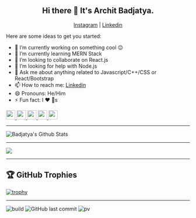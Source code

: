 <h2 align="center">Hi there 👋 It's Archit Badjatya.</h2>
<p align="center">
  <a href="https://www.instagram.com/badjatya/">Instagram</a> | 
  <a href="https://www.linkedin.com/in/badjatya/">Linkedin</a>
</p>

Here are some ideas to get you started:

- 🔭 I’m currently working on something cool 😉
- 🌱 I’m currently learning MERN Stack
- 👯 I’m looking to collaborate on React.js
- 🤔 I’m looking for help with Node.js
- 💬 Ask me about anything related to Javascript/C++/CSS or React/Bootstrap
- 📫 How to reach me: [Linkedin](https://www.linkedin.com/in/ArchitBadjatya/)
- 😄 Pronouns: He/Him
- ⚡ Fun fact: I ❤️ 🐶s

<p>
    <a href="https://www.twitter.com/ArchitBadjatya">
        <img src="https://img.shields.io/badge/twitter-%231DA1F2.svg?&style=for-the-badge&logo=twitter&logoColor=white" height=25>
    </a> 
    <a href="https://www.linkedin.com/in/badjatya">
        <img src="https://img.shields.io/badge/linkedin-%230077B5.svg?&style=for-the-badge&logo=linkedin&logoColor=white" height=25>
    </a> 
    <a href="https://www.instagram.com/badjatya/">
        <img src="https://img.shields.io/badge/instagram-%23E4405F.svg?&style=for-the-badge&logo=instagram&logoColor=white" height=25>
    </a> 
    <a href="https://medium.com/@badjatya">
        <img src="https://img.shields.io/badge/medium-%2312100E.svg?&style=for-the-badge&logo=medium&logoColor=white" height=25>
    </a> 
    <a href="https://dev.to/badjatya">
        <img src="https://img.shields.io/badge/DEV.TO-%230A0A0A.svg?&style=for-the-badge&logo=dev-dot-to&logoColor=white" height=25>
    </a>
</p>

-------


<img src="https://github-readme-stats.vercel.app/api?username=badjatya&theme=radical&show_icons=true" alt="Badjatya's Github Stats" />

-------

<a href="https://github.com/badjatya">
  <img align="center" src="https://github-readme-stats.vercel.app/api/top-langs/?username=badjatya&theme=dark&hide_langs_below=1" />
</a>

-------

## 🏆 GitHub Trophies
[![trophy](https://github-profile-trophy.vercel.app/?username=badjatya&theme=nord&column=7)](https://github.com/ryo-ma/github-profile-trophy)

-------

![build](https://github.com/mopig/mopig/workflows/build/badge.svg)
![GitHub last commit](https://img.shields.io/github/last-commit/badjatya/badjatya)
![pv](https://pageview.vercel.app/?github_user=badjatya)
